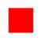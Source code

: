 <div style="width: 100%; overflow: hidden;">
  <div style="display: inline-block; animation: roll 2s infinite linear;">
    <div style="width: 50px; height: 50px; background-color: red;"></div>
  </div>
</div>

<style>
  @keyframes roll {
    0% { transform: translateX(0); }
    100% { transform: translateX(calc(100vw - 50px)); }
  }
</style>
